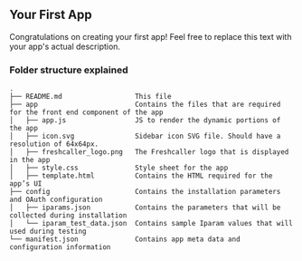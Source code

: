 ## Your First App

Congratulations on creating your first app! Feel free to replace this text with your app's actual description.

### Folder structure explained

    .
    ├── README.md                  This file
    ├── app                        Contains the files that are required for the front end component of the app
    │   ├── app.js                 JS to render the dynamic portions of the app
    │   ├── icon.svg               Sidebar icon SVG file. Should have a resolution of 64x64px.
    │   ├── freshcaller_logo.png   The Freshcaller logo that is displayed in the app
    │   ├── style.css              Style sheet for the app
    │   ├── template.html          Contains the HTML required for the app’s UI
    ├── config                     Contains the installation parameters and OAuth configuration
    │   ├── iparams.json           Contains the parameters that will be collected during installation
    │   └── iparam_test_data.json  Contains sample Iparam values that will used during testing
    └── manifest.json              Contains app meta data and configuration information
